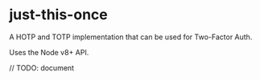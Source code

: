 # just-this-once
A HOTP and TOTP implementation that can be used for Two-Factor Auth.

Uses the Node v8+ API.

// TODO: document